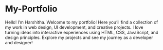 # My-Portfolio
Hello! I’m Harshitha. Welcome to my portfolio! Here you’ll find a collection of my work in web design, UI development, and creative projects. I love turning ideas into interactive experiences using HTML, CSS, JavaScript, and design principles. Explore my projects and see my journey as a developer and designer!

